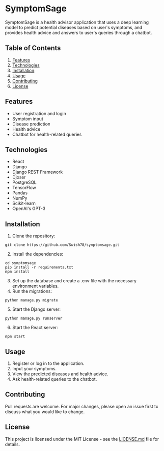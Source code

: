# SymptomSage

SymptomSage is a health advisor application that uses a deep learning model to predict potential diseases based on user's symptoms, and provides health advice and answers to user's queries through a chatbot.

## Table of Contents

1. [Features](#features)
2. [Technologies](#technologies)
3. [Installation](#installation)
4. [Usage](#usage)
5. [Contributing](#contributing)
6. [License](#license)

## Features

- User registration and login
- Symptom input
- Disease prediction
- Health advice
- Chatbot for health-related queries

## Technologies

- React
- Django
- Django REST Framework
- Djoser
- PostgreSQL
- TensorFlow
- Pandas
- NumPy
- Scikit-learn
- OpenAI's GPT-3

## Installation

1. Clone the repository:
```
git clone https://github.com/Swish78/symptomsage.git
```
2. Install the dependencies:
```
cd symptomsage
pip install -r requirements.txt
npm install
```
3. Set up the database and create a .env file with the necessary environment variables.
4. Run the migrations:
```
python manage.py migrate
```
5. Start the Django server:
```
python manage.py runserver
```
6. Start the React server:
```
npm start
```

## Usage

1. Register or log in to the application.
2. Input your symptoms.
3. View the predicted diseases and health advice.
4. Ask health-related queries to the chatbot.

## Contributing

Pull requests are welcome. For major changes, please open an issue first to discuss what you would like to change.

## License

This project is licensed under the MIT License - see the [LICENSE.md](LICENSE.md) file for details.
